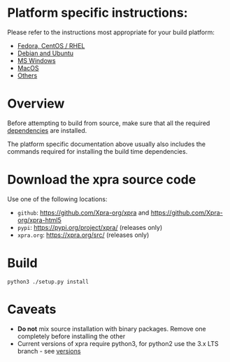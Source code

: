 # Platform specific instructions:
Please refer to the instructions most appropriate for your build platform:
* [Fedora, CentOS / RHEL](./RPM.md)
* [Debian and Ubuntu](./Debian.md)
* [MS Windows](./MSWindows.md)
* [MacOS](./MacOS.md)
* [Others](./Other.md)

# Overview
Before attempting to build from source, make sure that all the required [dependencies](./Dependencies.md) are installed.

The platform specific documentation above usually also includes the commands required for installing the build time dependencies.


# Download the xpra source code
Use one of the following locations:
* `github`: https://github.com/Xpra-org/xpra and https://github.com/Xpra-org/xpra-html5
* `pypi`: https://pypi.org/project/xpra/ (releases only)
* `xpra.org`: https://xpra.org/src/ (releases only)

# Build
```shell
python3 ./setup.py install
```

# Caveats
* **Do not** mix source installation with binary packages. Remove one completely before installing the other
* Current versions of xpra require python3, for python2 use the 3.x LTS branch - see [versions](https://github.com/Xpra-org/xpra/wiki/Versions)

